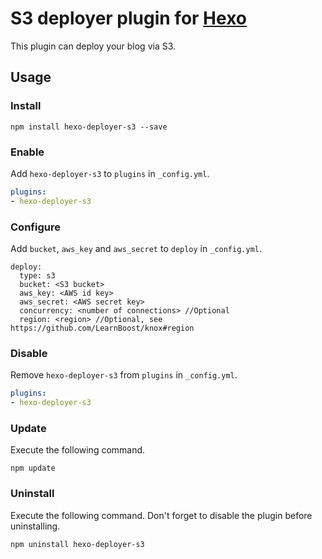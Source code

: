 # S3 deployer plugin for [Hexo](http://zespia.tw/hexo/)

This plugin can deploy your blog via S3.

## Usage

### Install

```
npm install hexo-deployer-s3 --save
```

### Enable

Add `hexo-deployer-s3` to `plugins` in `_config.yml`.

``` yaml
plugins:
- hexo-deployer-s3
```

### Configure

Add `bucket`, `aws_key` and `aws_secret` to `deploy` in `_config.yml`.

```
deploy:
  type: s3
  bucket: <S3 bucket>
  aws_key: <AWS id key>
  aws_secret: <AWS secret key>
  concurrency: <number of connections> //Optional
  region: <region> //Optional, see https://github.com/LearnBoost/knox#region
```

### Disable

Remove `hexo-deployer-s3` from `plugins` in `_config.yml`.

``` yaml
plugins:
- hexo-deployer-s3
```

### Update

Execute the following command.

```
npm update
```

### Uninstall

Execute the following command. Don't forget to disable the plugin before uninstalling.

```
npm uninstall hexo-deployer-s3
```

[Hexo]: http://zespia.tw/hexo
